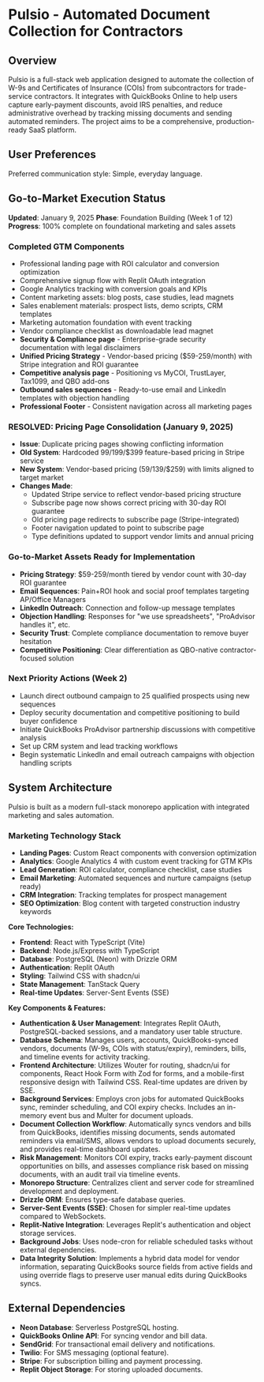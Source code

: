 # Pulsio - Automated Document Collection for Contractors

## Overview
Pulsio is a full-stack web application designed to automate the collection of W-9s and Certificates of Insurance (COIs) from subcontractors for trade-service contractors. It integrates with QuickBooks Online to help users capture early-payment discounts, avoid IRS penalties, and reduce administrative overhead by tracking missing documents and sending automated reminders. The project aims to be a comprehensive, production-ready SaaS platform.

## User Preferences
Preferred communication style: Simple, everyday language.

## Go-to-Market Execution Status
**Updated**: January 9, 2025
**Phase**: Foundation Building (Week 1 of 12)
**Progress**: 100% complete on foundational marketing and sales assets

### Completed GTM Components
- Professional landing page with ROI calculator and conversion optimization
- Comprehensive signup flow with Replit OAuth integration
- Google Analytics tracking with conversion goals and KPIs
- Content marketing assets: blog posts, case studies, lead magnets
- Sales enablement materials: prospect lists, demo scripts, CRM templates
- Marketing automation foundation with event tracking
- Vendor compliance checklist as downloadable lead magnet
- **Security & Compliance page** - Enterprise-grade security documentation with legal disclaimers
- **Unified Pricing Strategy** - Vendor-based pricing ($59-259/month) with Stripe integration and ROI guarantee
- **Competitive analysis page** - Positioning vs MyCOI, TrustLayer, Tax1099, and QBO add-ons
- **Outbound sales sequences** - Ready-to-use email and LinkedIn templates with objection handling
- **Professional Footer** - Consistent navigation across all marketing pages

### RESOLVED: Pricing Page Consolidation (January 9, 2025)
- **Issue**: Duplicate pricing pages showing conflicting information
- **Old System**: Hardcoded $99/$199/$399 feature-based pricing in Stripe service
- **New System**: Vendor-based pricing ($59/$139/$259) with limits aligned to target market
- **Changes Made**:
  - Updated Stripe service to reflect vendor-based pricing structure
  - Subscribe page now shows correct pricing with 30-day ROI guarantee
  - Old pricing page redirects to subscribe page (Stripe-integrated)
  - Footer navigation updated to point to subscribe page
  - Type definitions updated to support vendor limits and annual pricing

### Go-to-Market Assets Ready for Implementation
- **Pricing Strategy**: $59-259/month tiered by vendor count with 30-day ROI guarantee
- **Email Sequences**: Pain+ROI hook and social proof templates targeting AP/Office Managers
- **LinkedIn Outreach**: Connection and follow-up message templates
- **Objection Handling**: Responses for "we use spreadsheets", "ProAdvisor handles it", etc.
- **Security Trust**: Complete compliance documentation to remove buyer hesitation
- **Competitive Positioning**: Clear differentiation as QBO-native contractor-focused solution

### Next Priority Actions (Week 2)
- Launch direct outbound campaign to 25 qualified prospects using new sequences
- Deploy security documentation and competitive positioning to build buyer confidence
- Initiate QuickBooks ProAdvisor partnership discussions with competitive analysis
- Set up CRM system and lead tracking workflows
- Begin systematic LinkedIn and email outreach campaigns with objection handling scripts

## System Architecture
Pulsio is built as a modern full-stack monorepo application with integrated marketing and sales automation.

### Marketing Technology Stack
- **Landing Pages**: Custom React components with conversion optimization
- **Analytics**: Google Analytics 4 with custom event tracking for GTM KPIs
- **Lead Generation**: ROI calculator, compliance checklist, case studies
- **Email Marketing**: Automated sequences and nurture campaigns (setup ready)
- **CRM Integration**: Tracking templates for prospect management
- **SEO Optimization**: Blog content with targeted construction industry keywords

**Core Technologies:**
- **Frontend**: React with TypeScript (Vite)
- **Backend**: Node.js/Express with TypeScript
- **Database**: PostgreSQL (Neon) with Drizzle ORM
- **Authentication**: Replit OAuth
- **Styling**: Tailwind CSS with shadcn/ui
- **State Management**: TanStack Query
- **Real-time Updates**: Server-Sent Events (SSE)

**Key Components & Features:**
-   **Authentication & User Management**: Integrates Replit OAuth, PostgreSQL-backed sessions, and a mandatory user table structure.
-   **Database Schema**: Manages users, accounts, QuickBooks-synced vendors, documents (W-9s, COIs with status/expiry), reminders, bills, and timeline events for activity tracking.
-   **Frontend Architecture**: Utilizes Wouter for routing, shadcn/ui for components, React Hook Form with Zod for forms, and a mobile-first responsive design with Tailwind CSS. Real-time updates are driven by SSE.
-   **Background Services**: Employs cron jobs for automated QuickBooks sync, reminder scheduling, and COI expiry checks. Includes an in-memory event bus and Multer for document uploads.
-   **Document Collection Workflow**: Automatically syncs vendors and bills from QuickBooks, identifies missing documents, sends automated reminders via email/SMS, allows vendors to upload documents securely, and provides real-time dashboard updates.
-   **Risk Management**: Monitors COI expiry, tracks early-payment discount opportunities on bills, and assesses compliance risk based on missing documents, with an audit trail via timeline events.
-   **Monorepo Structure**: Centralizes client and server code for streamlined development and deployment.
-   **Drizzle ORM**: Ensures type-safe database queries.
-   **Server-Sent Events (SSE)**: Chosen for simpler real-time updates compared to WebSockets.
-   **Replit-Native Integration**: Leverages Replit's authentication and object storage services.
-   **Background Jobs**: Uses node-cron for reliable scheduled tasks without external dependencies.
-   **Data Integrity Solution**: Implements a hybrid data model for vendor information, separating QuickBooks source fields from active fields and using override flags to preserve user manual edits during QuickBooks syncs.

## External Dependencies
-   **Neon Database**: Serverless PostgreSQL hosting.
-   **QuickBooks Online API**: For syncing vendor and bill data.
-   **SendGrid**: For transactional email delivery and notifications.
-   **Twilio**: For SMS messaging (optional feature).
-   **Stripe**: For subscription billing and payment processing.
-   **Replit Object Storage**: For storing uploaded documents.